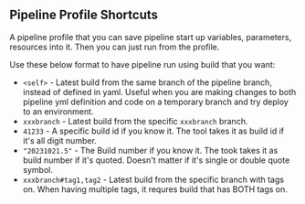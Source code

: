 ## Pipeline Profile Shortcuts 

A pipeline profile that you can save pipeline start up variables, parameters, resources into it. Then you can just run from the profile.

Use these below format to have pipeline run using build that you want:
* `<self>` - Latest build from the same branch of the pipeline branch, instead of defined in yaml. Useful when you are making changes to both pipeline yml definition and code on a temporary branch and try deploy to an environment.
* `xxxbranch` - Latest build from the specific `xxxbranch` branch.
* `41233` - A specific build id if you know it. The tool takes it as build id if it's all digit number.
* `"20231021.5"` - The Build number if you know it. The took takes it as build number if it's quoted. Doesn't matter if it's single or double quote symbol.
* `xxxbranch#tag1,tag2` - Latest build from the specific branch with tags on. When having multiple tags, it requres build that has BOTH tags on.